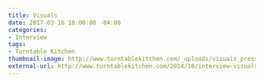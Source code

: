 ```yaml
---
title: Visuals
date: 2017-03-16 18:00:00 -04:00
categories:
- Interview
tags:
- Turntable Kitchen
thumbnail-image: http://www.turntablekitchen.com/_uploads/visuals_press_shot_matt_lambert-1.jpg
external-url: http://www.turntablekitchen.com/2014/10/interview-visuals/
---
```


